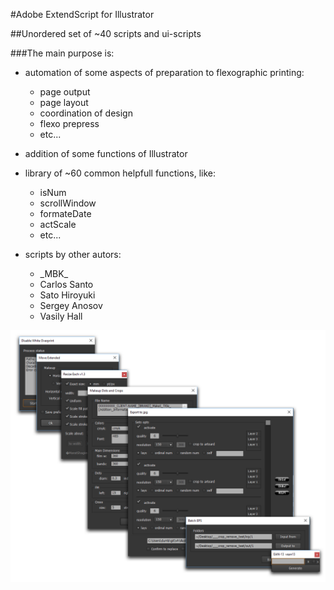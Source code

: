 #Adobe ExtendScript for Illustrator

##Unordered set of ~40 scripts and ui-scripts

###The main purpose is: 

* automation of some aspects of preparation to flexographic printing:
  * page output
  * page layout
  * coordination of design
  * flexo prepress
  * etc...
* addition of some functions of Illustrator

* library of ~60 common helpfull functions, like:
  * isNum
  * scrollWindow
  * formateDate
  * actScale
  * etc...
  
* scripts by other autors:
  * \_MBK_
  * Carlos Santo
  * Sato Hiroyuki
  * Sergey Anosov
  * Vasily Hall

![ui_preview](img/ui_preview.png)
